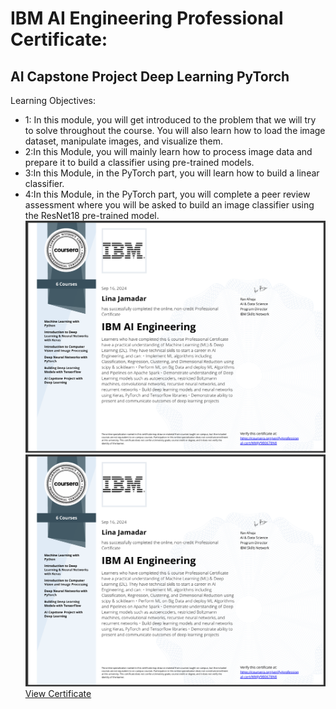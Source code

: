 # IBM AI Engineering Professional Certificate:
## AI Capstone Project Deep Learning PyTorch
Learning Objectives:
- 1: In this module, you will get introduced to the problem that we will try to solve throughout the course. You will also learn how to load the image dataset, manipulate images, and visualize them.
- 2:In this Module, you will mainly learn how to process image data and prepare it to build a classifier using pre-trained models. 
- 3:In this Module, in the PyTorch part, you will learn how to build a linear classifier. 
- 4:In this Module, in the PyTorch part, you will complete a peer review assessment where you will be asked to build an image classifier using the ResNet18 pre-trained model.
![image certificate](https://github.com/lina2016/IBM-AI-Engineering-Capstone-Project-Deep-Learning-PyTorch/blob/main/certificate.png)
![image certificate](certificate.png)
[View Certificate](https://coursera.org/share/6156728c14db8cb3a2b2b478b1dae545)
